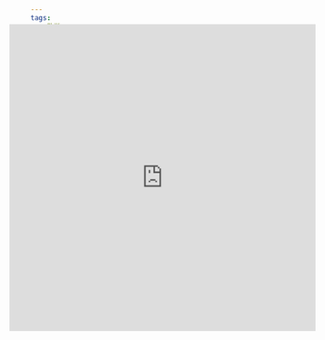 ```yaml
---
tags:
  - 数学
  - 工具
dlink:
---
```


<div style="height: 600px; margin: -100px 0 -40px -40px; overflow: hidden; position: relative;">
    <iframe id="carbon-iframe" src="https://www.wolframalpha.com/" style="width: 110%; height: 600px; border: none; position: absolute; top: 0; left: -5%; transform: scale(0.9); " frameborder="no" border="0" marginwidth="0" marginheight="0" scrolling="no" allowtransparency="yes">
    </iframe>
</div>

